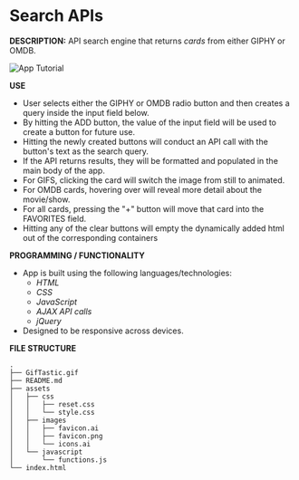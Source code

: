 # Search APIs

**DESCRIPTION:** API search engine that returns *cards* from either GIPHY or OMDB.


![App Tutorial](GifTastic.gif)


**USE**
* User selects either the GIPHY or OMDB radio button and then creates a query inside the input field below.
* By hitting the ADD button, the value of the input field will be used to create a button for future use.
* Hitting the newly created buttons will conduct an API call with the button's text as the search query.
* If the API returns results, they will be formatted and populated in the main body of the app.
* For GIFS, clicking the card will switch the image from still to animated.
* For OMDB cards, hovering over will reveal more detail about the movie/show.
* For all cards, pressing the "+" button will move that card into the FAVORITES field.
* Hitting any of the clear buttons will empty the dynamically added html out of the corresponding containers

**PROGRAMMING / FUNCTIONALITY**

* App is built using the following languages/technologies:
  - *HTML* 
  - *CSS* 
  - *JavaScript*
  - *AJAX API calls*
  - *jQuery*
* Designed to be responsive across devices.


**FILE STRUCTURE**

```
.
├── GifTastic.gif
├── README.md
├── assets
│   ├── css
│   │   ├── reset.css
│   │   └── style.css
│   ├── images
│   │   ├── favicon.ai
│   │   ├── favicon.png
│   │   └── icons.ai
│   └── javascript
│       └── functions.js
└── index.html
```